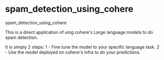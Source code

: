 # spam_detection_using_cohere
spam_detection_using_cohere


This is a direct application of uing cohere's Large language models to do spam detection.

It is simply 2 steps:
1 - Fine tune the model to your specific language task.
2 - Use the model deployed on cohere's infra to do your predictions.
